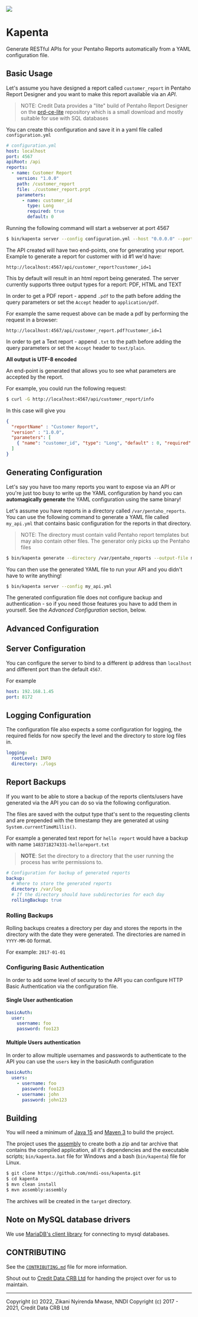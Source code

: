 [![](https://img.shields.io/github/license/nndi-oss/kapenta.svg)](./LICENSE)

Kapenta
=======

Generate RESTful APIs for your Pentaho Reports automatically from a YAML configuration file.

## Basic Usage

Let's assume you have designed a report called `customer_report` in Pentaho Report Designer
and you want to make this report available via an *API*.

> NOTE: Credit Data provides a "lite" build of Pentaho Report Designer on the [prd-ce-lite](https://github.com/creditdatamw/prd-ce-lite)
> repository which is a small download and mostly suitable for use with SQL databases
 
You can create this configuration  and save it in a yaml file called `configuration.yml`

```yaml
# configuration.yml
host: localhost
port: 4567
apiRoot: /api
reports:
  - name: Customer Report
    version: "1.0.0"
    path: /customer_report
    file: ./customer_report.prpt
    parameters:
      - name: customer_id
        type: Long
        required: true
        default: 0
```

Running the following command will start a webserver at port 4567

```bash
$ bin/kapenta server --config configuration.yml --host "0.0.0.0" --port 4567
```

The API created will have two end-points, one for generating your report.
Example to generate a report for customer with id #1 we'd have:

`http://localhost:4567/api/customer_report?customer_id=1`

This by default will result in an html report being generated. The server currently
supports three output types for a report: PDF, HTML and TEXT

In order to get a PDF report - append `.pdf` to the path before adding the query
parameters or set the `Accept` header to `application/pdf`.

For example the same request above can be made a pdf by performing the request in a browser:

`http://localhost:4567/api/customer_report.pdf?customer_id=1`

In order to get a Text report - append `.txt` to the path before adding the query
parameters or set the `Accept` header to `text/plain`.

**All output is UTF-8 encoded**

An end-point is generated that allows you to see what parameters are accepted 
by the report.

For example, you could run the following request: 

```bash
$ curl -G http://localhost:4567/api/customer_report/info
```

In this case will give you 

```json
{
  "reportName" : "Customer Report",
  "version" : "1.0.0",
  "parameters": [
    { "name": "customer_id", "type": "Long", "default" : 0, "required": true }
  ]
}
```

## Generating Configuration

Let's say you have too many reports you want to expose via an API or you're just too busy to write up the YAML
configuration by hand you can **automagically generate** the YAML configuration using the same binary!

Let's assume you have reports in a directory called `/var/pentaho_reports`. You can use the following
command to generate a YAML file called `my_api.yml` that contains basic configuration for the reports
in that directory.

> NOTE: The directory must contain valid Pentaho report templates but may also contain other files. The
> generator only picks up the Pentaho files

```sh
$ bin/kapenta generate --directory /var/pentaho_reports --output-file my_api.yml  
```

You can then use the generated YAML file to run your API and you didn't have to write anything!

```sh
$ bin/kapenta server --config my_api.yml
```

The generated configuration file does not configure backup and authentication - so if you
need those features you have to add them in yourself. See the *Advanced Configuration* section, below.

## Advanced Configuration

## Server Configuration

You can configure the server to bind to a different ip address than `localhost` and
different port than the default `4567`.

For example

```yaml
host: 192.168.1.45
port: 8172
```

## Logging Configuration

The configuration file also expects a some configuration for logging, the required
fields for now specify the level and the directory to store log files in.

```yaml
logging:
  rootLevel: INFO
  directory: ./logs
```

## Report Backups

If you want to be able to store a backup of the reports clients/users have generated via the API
you can do so via the following configuration.

The files are saved with the output type that's sent to the requesting clients and are prepended
with the timestamp they are generated at using `System.currentTimeMillis()`.

For example a generated text report for `hello report` would have a backup with name `1483718274331-helloreport.txt`

> **NOTE**: Set the directory to a directory that the user running the process has write permissions to.

```yaml
# Configuration for backup of generated reports
backup:
  # Where to store the generated reports
  directory: /var/log
  # If the directory should have subdirectories for each day
  rollingBackup: true
```

### Rolling Backups

Rolling backups creates a directory per day and stores the reports in the directory
with the date they were generated. The directories are named in `YYYY-MM-DD` format.

For example: `2017-01-01`

### Configuring Basic Authentication

In order to add some level of security to the API you can configure HTTP Basic Authentication via
the configuration file.

#### Single User authentication

```yaml
basicAuth:
  user:
    username: foo
    password: foo123
```

#### Multiple Users authentication

In order to allow multiple usernames and passwords to authenticate to the API you can use
the `users` key in the basicAuth configuration

```yaml
basicAuth:
  users:
    - username: foo
      password: foo123
    - username: john
      password: john123
```

## Building

You will need a minimum of [Java 15](http://www.oracle.com/technetwork/java/javase/downloads/index.html) 
and [Maven 3](https://maven.apache.org/) to build the project.

The project uses the [assembly](https://maven.apache.org/plugins/maven-assembly-plugin/usage.html) 
to create both a zip and tar archive
that contains the compiled application, all it's dependencies and the executable 
scripts; `bin/kapenta.bat` file for Windows and a bash (`bin/kapenta`)
file for Linux.

```sh
$ git clone https://github.com/nndi-oss/kapenta.git
$ cd kapenta
$ mvn clean install
$ mvn assembly:assembly
```

The archives will be created in the `target` directory.

## Note on MySQL database drivers

We use [MariaDB's client library](https://mariadb.com/kb/en/library/client-libraries/) for connecting to mysql databases.

## CONTRIBUTING

See the [`CONTRIBUTING.md`](CONTRIBUTING.md) file for more information.

Shout out to [Credit Data CRB Ltd](https://creditdatamw.com) for handing the project over  for us to maintain.

---

Copyright (c) 2022, Zikani Nyirenda Mwase, NNDI
Copyright (c) 2017 - 2021, Credit Data CRB Ltd